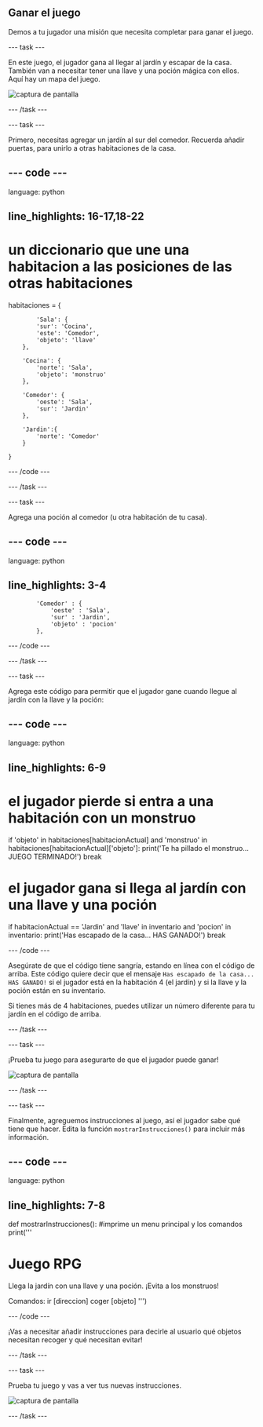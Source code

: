 ## Ganar el juego

Demos a tu jugador una misión que necesita completar para ganar el juego.

\--- task \---

En este juego, el jugador gana al llegar al jardín y escapar de la casa. También van a necesitar tener una llave y una poción mágica con ellos. Aquí hay un mapa del juego.

![captura de pantalla](images/rpg-final-map.png)

\--- /task \---

\--- task \---

Primero, necesitas agregar un jardín al sur del comedor. Recuerda añadir puertas, para unirlo a otras habitaciones de la casa.

## \--- code \---

language: python

## line_highlights: 16-17,18-22

# un diccionario que une una habitacion a las posiciones de las otras habitaciones

habitaciones = {

            'Sala': {
            'sur': 'Cocina',
            'este': 'Comedor',
            'objeto': 'llave'
        },
    
        'Cocina': {
            'norte': 'Sala',
            'objeto': 'monstruo'
        },
    
        'Comedor': {
            'oeste': 'Sala',
            'sur': 'Jardin'
        },
    
        'Jardin':{
            'norte': 'Comedor'
        }
    
    }
    

\--- /code \---

\--- /task \---

\--- task \---

Agrega una poción al comedor (u otra habitación de tu casa).

## \--- code \---

language: python

## line_highlights: 3-4

            'Comedor' : {
                'oeste' : 'Sala',
                'sur' : 'Jardin',
                'objeto' : 'pocion'
            },
    

\--- /code \---

\--- /task \---

\--- task \---

Agrega este código para permitir que el jugador gane cuando llegue al jardín con la llave y la poción:

## \--- code \---

language: python

## line_highlights: 6-9

# el jugador pierde si entra a una habitación con un monstruo

if 'objeto' in habitaciones\[habitacionActual] and 'monstruo' in habitaciones[habitacionActual\]\['objeto'\]: print('Te ha pillado el monstruo... JUEGO TERMINADO!') break

# el jugador gana si llega al jardín con una llave y una poción

if habitacionActual == 'Jardin' and 'llave' in inventario and 'pocion' in inventario: print('Has escapado de la casa... HAS GANADO!') break

\--- /code \---

Asegúrate de que el código tiene sangría, estando en línea con el código de arriba. Este código quiere decir que el mensaje `Has escapado de la casa... HAS GANADO!` si el jugador está en la habitación 4 (el jardín) y si la llave y la poción están en su inventario.

Si tienes más de 4 habitaciones, puedes utilizar un número diferente para tu jardín en el código de arriba.

\--- /task \---

\--- task \---

¡Prueba tu juego para asegurarte de que el jugador puede ganar!

![captura de pantalla](images/rpg-win-test.png)

\--- /task \---

\--- task \---

Finalmente, agreguemos instrucciones al juego, así el jugador sabe qué tiene que hacer. Edita la función `mostrarInstrucciones()` para incluir más información.

## \--- code \---

language: python

## line_highlights: 7-8

def mostrarInstrucciones(): #imprime un menu principal y los comandos print('''

# Juego RPG

Llega la jardín con una llave y una poción. ¡Evita a los monstruos!

Comandos: ir [direccion] coger [objeto] ''')

\--- /code \---

¡Vas a necesitar añadir instrucciones para decirle al usuario qué objetos necesitan recoger y qué necesitan evitar!

\--- /task \---

\--- task \---

Prueba tu juego y vas a ver tus nuevas instrucciones.

![captura de pantalla](images/rpg-instructions-test.png)

\--- /task \---